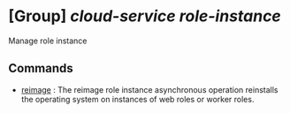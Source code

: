 # [Group] _cloud-service role-instance_

Manage role instance

## Commands

- [reimage](/Commands/cloud-service/role-instance/_reimage.md)
: The reimage role instance asynchronous operation reinstalls the operating system on instances of web roles or worker roles.
